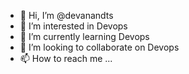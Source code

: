 - 👋 Hi, I’m @devanandts
- 👀 I’m interested in Devops 
- 🌱 I’m currently learning Devops
- 💞️ I’m looking to collaborate on Devops
- 📫 How to reach me ...

<!---
devanandts/devanandts is a ✨ special ✨ repository because its `README.md` (this file) appears on your GitHub profile.
You can click the Preview link to take a look at your changes.
--->
